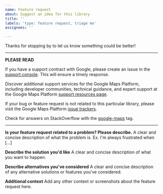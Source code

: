 ```yaml
--- 
name: Feature request
about: Suggest an idea for this library
title: ''
labels: 'type: feature request, triage me'
assignees: ''

---
```


Thanks for stopping by to let us know something could be better!

---
**PLEASE READ**

If you have a support contract with Google, please create an issue in the [support console](https://cloud.google.com/support/). This will ensure a timely response.

Discover additional support services for the Google Maps Platform, including developer communities, technical guidance, and expert support at the Google Maps Platform [support resources page](https://developers.google.com/maps/support/).

If your bug or feature request is not related to this particular library, please visit the Google Maps Platform [issue trackers](https://developers.google.com/maps/support/#issue_tracker).

Check for answers on StackOverflow with the [google-maps](http://stackoverflow.com/questions/tagged/google-maps) tag.

---

 **Is your feature request related to a problem? Please describe.**
A clear and concise description of what the problem is. Ex. I'm always frustrated when [...]

 **Describe the solution you'd like**
A clear and concise description of what you want to happen.

 **Describe alternatives you've considered**
A clear and concise description of any alternative solutions or features you've considered.

 **Additional context**
Add any other context or screenshots about the feature request here.

